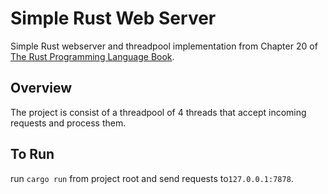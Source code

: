 # Simple Rust Web Server

Simple Rust webserver and threadpool implementation from Chapter 20 of [The Rust Programming Language Book](https://doc.rust-lang.org/book/ch20-00-final-project-a-web-server.html).

## Overview

The project is consist of a threadpool of 4 threads that accept incoming requests and process them.

## To Run

run ```cargo run``` from project root and send requests to```127.0.0.1:7878```.
